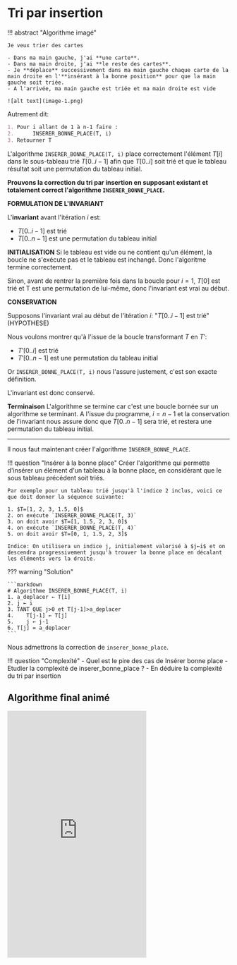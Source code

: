 # Tri par insertion

!!! abstract "Algorithme imagé"
    
    Je veux trier des cartes

    - Dans ma main gauche, j'ai **une carte**. 
    - Dans ma main droite, j'ai **le reste des cartes**.
    - Je **déplace** successivement dans ma main gauche chaque carte de la main droite en l'**insérant à la bonne position** pour que la main gauche soit triée.
    - A l'arrivée, ma main gauche est triée et ma main droite est vide

    ![alt text](image-1.png)


 Autrement dit:

```markdown
1. Pour i allant de 1 à n-1 faire :
2.      INSERER_BONNE_PLACE(T, i)
3. Retourner T
```

L'algorithme `INSERER_BONNE_PLACE(T, i)` place correctement l'élément $T[i]$ dans le sous-tableau trié $T[0..i-1]$ afin que $T[0..i]$ soit trié et que le tableau résultat soit une permutation du tableau initial.

**Prouvons la correction du tri par insertion en supposant existant et totalement correct l'algorithme `INSERER_BONNE_PLACE`.**


**FORMULATION DE L'INVARIANT**

L'**invariant** avant l'itération $i$ est: 

- $T[0..i-1]$ est trié
- $T[0..n-1]$ est une permutation du tableau initial


**INITIALISATION**
Si le tableau est vide ou ne contient qu'un élément, la boucle ne s'exécute pas et le tableau est inchangé. Donc l'algoritme termine correctement.

Sinon, avant de rentrer la première fois dans la boucle pour $i=1$, $T[0]$ est trié et T est une permutation de lui-même, donc l'invariant est vrai au début.

**CONSERVATION**

Supposons l'invariant vrai au début de l'itération $i$: "$T[0..i-1]$ est trié" (HYPOTHESE)

Nous voulons montrer qu'à l'issue de la boucle transformant $T$ en $T'$:
- $T'[0..i]$ est trié
- $T'[0..n-1]$ est une permutation du tableau initial

Or `INSERER_BONNE_PLACE(T, i)` nous l'assure justement, c'est son exacte définition.

L'invariant est donc conservé.

**Terminaison**
L'algorithme se termine car c'est une boucle bornée sur un algorithme se terminant.
A l'issue du programme, $i=n-1$ et la conservation de l'invariant nous assure donc que $T[0..n-1]$ sera trié, et restera une permutation du tableau initial.

---

Il nous faut maintenant créer l'algorithme `INSERER_BONNE_PLACE`.

!!! question "Insérer à la bonne place"
    Créer l'algorithme qui permette d'insérer un élément d'un tableau à la bonne place, en considérant que le sous tableau précédent soit triés.

    Par exemple pour un tableau trié jusqu'à l'indice 2 inclus, voici ce que doit donner la séquence suivante:

    1. $T=[1, 2, 3, 1.5, 0]$
    2. on exécute `INSERER_BONNE_PLACE(T, 3)`
    3. on doit avoir $T=[1, 1.5, 2, 3, 0]$
    4. on exécute `INSERER_BONNE_PLACE(T, 4)`
    5. on doit avoir $T=[0, 1, 1.5, 2, 3]$

    Indice: On utilisera un indice j, initialement valorisé à $j←i$ et on descendra progressivement jusqu'à trouver la bonne place en décalant les éléments vers la droite.


??? warning "Solution"

    ```markdown
    # Algorithme INSERER_BONNE_PLACE(T, i)
    1. a_deplacer ← T[i]
    2. j ← i
    3. TANT QUE j>0 et T[j-1]>a_deplacer
    4.    T[j-1] ← T[j]
    5.    j ← j-1
    6. T[j] = a_deplacer 
    ```

Nous admettrons la correction de `inserer_bonne_place`.

!!! question "Complexité"
    - Quel est le pire des cas de Insérer bonne place
    - Etudier la complexité de inserer_bonne_place ?
    - En déduire la complexité du tri par insertion


## Algorithme final animé

<iframe width="315" height="560"
src="https://www.youtube.com/embed/0GQoqfyIgdA"
title="YouTube video player"
frameborder="0"
allow="accelerometer; autoplay; clipboard-write; encrypted-media; gyroscope; picture-in-picture; web-share"
allowfullscreen></iframe>
